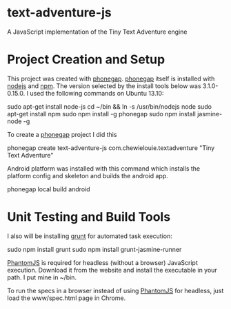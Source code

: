text-adventure-js
=================

A JavaScript implementation of the Tiny Text Adventure engine

Project Creation and Setup
==========================

This project was created with [phonegap](http://www.phonegap.com). [phonegap](http://www.phonegap.com) itself is installed with [nodejs](http://nodejs.org/) and [npm](https://npmjs.org/). The version selected by the install tools below was 3.1.0-0.15.0. I used the following commands on Ubuntu 13.10:

sudo apt-get install node-js
cd ~/bin && ln -s /usr/bin/nodejs node
sudo apt-get install npm
sudo npm install -g phonegap
sudo npm install jasmine-node -g

To create a [phonegap](http://www.phonegap.com) project I did this

 phonegap create text-adventure-js com.chewielouie.textadventure "Tiny Text Adventure"

Android platform was installed with this command which installs the platform config and skeleton and builds the android app.

 phonegap local build android

Unit Testing and Build Tools
============================

I also will be installing [grunt](http://gruntjs.com/) for automated task execution:

 sudo npm install grunt
 sudo npm install grunt-jasmine-runner

[PhantomJS](http://www.phantomjs.org) is required for headless (without a browser) JavaScript execution. Download it from the website and install the executable in your path. I put mine in ~/bin.

To run the specs in a browser instead of using [PhantomJS](http://www.phantomjs.org) for headless, just load the www/spec.html page in Chrome.


